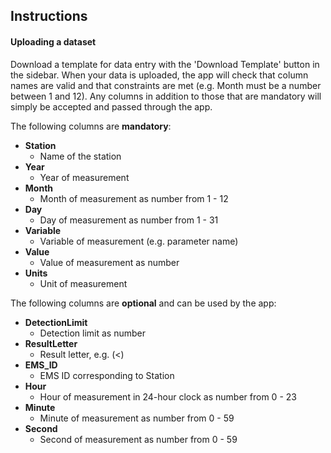 ## Instructions

#### Uploading a dataset

Download a template for data entry with the 'Download Template' button in the sidebar. When your data is uploaded, the app will check that column names are valid and that constraints are met (e.g. Month must be a number between 1 and 12). Any columns in addition to those that are mandatory will simply be accepted and passed through the app.  


The following columns are **mandatory**:
 
- **Station**
  - Name of the station
- **Year**
  - Year of measurement
- **Month**
  - Month of measurement as number from 1 - 12
- **Day**
  - Day of measurement as number from 1 - 31
- **Variable**
  - Variable of measurement (e.g. parameter name)
- **Value**
  - Value of measurement as number
- **Units**
  - Unit of measurement
  
The following columns are **optional** and can be used by the app:

- **DetectionLimit**
  - Detection limit as number
- **ResultLetter**
  - Result letter, e.g. (<)
- **EMS_ID**
  - EMS ID corresponding to Station
- **Hour**
  - Hour of measurement in 24-hour clock as number from 0 - 23
- **Minute**
  - Minute of measurement as number from 0 - 59
- **Second**
  - Second of measurement as number from 0 - 59
